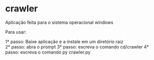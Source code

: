 # crawler

Aplicação feita para o sistema operacional windows

Para usar:

1* passo: Baixe aplicação e a instale em um diretório raiz  
2* passo: abra o prompt
3* passo: escreva o comando cd/crawler
4* passo: escreva o comando py crawler.py

